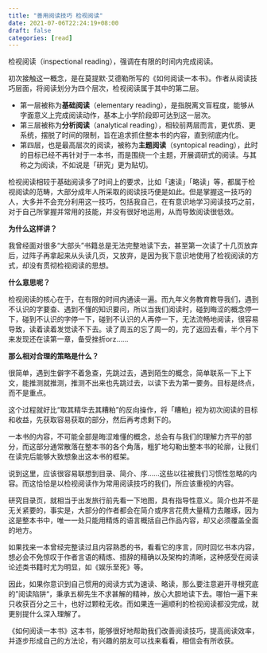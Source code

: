 ```yaml
---
title: "善用阅读技巧 检视阅读"
date: 2021-07-06T22:24:19+08:00
draft: false
categories: [read]
---
```


检视阅读（inspectional reading），强调在有限的时间内完成阅读。

初次接触这一概念，是在莫提默·艾德勒所写的《如何阅读一本书》。作者从阅读技巧层面，将阅读划分为四个层次，检视阅读属于其中的第二层。

- 第一层被称为**基础阅读**（elementary reading），是指脱离文盲程度，能够从字面意义上完成阅读动作，基本上小学阶段即可达到这一层次。
- 第三层被称为**分析阅读**（analytical reading），相较前两层而言，更优质、更系统，摆脱了时间的限制，旨在追求抓住整本书的内容，直到彻底内化。
- 第四层，也是最高层次的阅读，被称为**主题阅读**（syntopical reading），此时的目标已经不再针对于一本书，而是围绕一个主题，开展调研式的阅读。与其称之为阅读，不如说是「研究」更为贴切。

检视阅读相较于基础阅读多了时间上的要求，比如「速读」「略读」等，都属于检视阅读的范畴，大部分成年人所采取的阅读技巧便是如此。但是掌握这一技巧的人，大多并不会充分利用这一技巧，包括我自己，在有意识地学习阅读技巧之前，对于自己所掌握并常用的技能，并没有很好地运用，从而导致阅读很低效。

**为什么这样讲？**

我曾经面对很多“大部头”书籍总是无法完整地读下去，甚至第一次读了十几页放弃后，过阵子再拿起来从头读几页，又放弃，是因为我下意识地使用了检视阅读的方式，却没有贯彻检视阅读的思想。

**什么意思呢？**

检视阅读的核心在于，在有限的时间内通读一遍。而九年义务教育教导我们，遇到不认识的字要查、遇到不懂的知识要问，所以当我们阅读时，碰到晦涩的概念停一下，碰到不认识的字停一下，碰到不认识的人再停一下，无法流畅地阅读，很容易导致，读着读着发觉读不下去。读了周五的忘了周一的，完了返回去看，半个月下来发现还在读第一章，备受挫折orz......

**那么相对合理的策略是什么？**

很简单，遇到生僻字不着急查，先跳过去，遇到陌生的概念，简单联系一下上下文，能推测就推测，推测不出来也先跳过去，以读下去为第一要务。目标是终点，而不是重点。

这个过程就好比“取其精华去其糟粕”的反向操作，将「糟粕」视为初次阅读的目标和收益，先获取容易获取的部分，然后再考虑剩下的。

一本书的内容，不可能全部是晦涩难懂的概念，总会有与我们的理解力齐平的部分，而这部分通常散落在整本书的各个角落，粗犷地勾勒出整本书的轮廓，让我们在读完后能够大致想象出这本书的框架。

说到这里，应该很容易联想到目录、简介、序......这些以往被我们习惯性忽略的内容。而这恰恰是以检视阅读作为常用阅读技巧的我们，所应该重视的内容。

研究目录页，就相当于出发旅行前先看一下地图，具有指导性意义。简介也并不是无关紧要的，事实是，大部分的作者都会在简介或序言花费大量精力去雕琢，因为这是整本书中，唯一一处只能用精炼的语言概括自己作品内容，却又必须覆盖全面的地方。

如果找来一本曾经完整读过且内容熟悉的书，看看它的序言，同时回忆书本内容，想必会不免惊叹于作者言语的精炼、措辞的精确以及架构的清晰，这种感受在阅读论述类书籍时尤为明显，如《娱乐至死》等。

因此，如果你意识到自己惯用的阅读方式为速读、略读，那么要注意避开寻根究底的”阅读陷阱“，秉承五柳先生不求甚解的精神，放心大胆地读下去。哪怕一遍下来只收获百分之三十，也好过颗粒无收。而如果连一遍顺利的检视阅读都没完成，就更别提什么深入理解了。

《如何阅读一本书》这本书，能够很好地帮助我们改善阅读技巧，提高阅读效率，并逐步形成自己的方法论，有兴趣的朋友可以找来看看，相信会有所收获。

